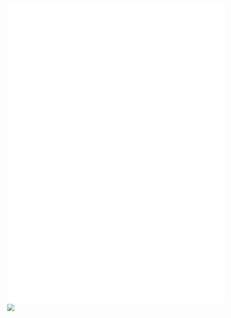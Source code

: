 <picture>
  <img src="/github-metrics.svg" alt="Metrics">
</picture>

<br>

<picture>
  <img src="https://wakatime.com/share/@67f679dc-c4d8-4257-9ef2-4f24a80619c4/3e42e2bd-c2a5-43b6-87e0-653040ec31df.svg" height="400px">
</picture>
